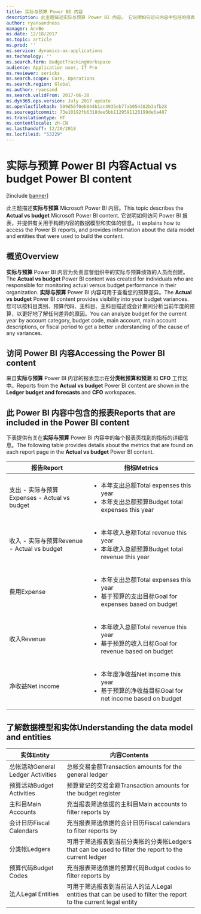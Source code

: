 ```yaml
---
title: 实际与预算 Power BI 内容
description: 此主题描述实际与预算 Power BI 内容。 它说明如何访问内容中包括的报表，并提供有关用于构建内容的数据模型和实体的信息。
author: ryansandness
manager: AnnBe
ms.date: 12/18/2017
ms.topic: article
ms.prod: ''
ms.service: dynamics-ax-applications
ms.technology: ''
ms.search.form: BudgetTrackingWorkspace
audience: Application user, IT Pro
ms.reviewer: sericks
ms.search.scope: Core, Operations
ms.search.region: Global
ms.author: ryansand
ms.search.validFrom: 2017-06-30
ms.dyn365.ops.version: July 2017 update
ms.openlocfilehash: 509d56f0eb044b1ac4935eb77ab054382b3afb28
ms.sourcegitcommit: 73e10192fb6318dee5bb1129591120199de6a487
ms.translationtype: HT
ms.contentlocale: zh-CN
ms.lasthandoff: 12/20/2018
ms.locfileid: "53229"
---
```

# <a name="actual-vs-budget-power-bi-content"></a><span data-ttu-id="b8860-104">实际与预算 Power BI 内容</span><span class="sxs-lookup"><span data-stu-id="b8860-104">Actual vs budget Power BI content</span></span>

[!include [banner](../includes/banner.md)]

<span data-ttu-id="b8860-105">此主题描述**实际与预算** Microsoft Power BI 内容。</span><span class="sxs-lookup"><span data-stu-id="b8860-105">This topic describes the **Actual vs budget** Microsoft Power BI content.</span></span> <span data-ttu-id="b8860-106">它说明如何访问 Power BI 报表，并提供有关用于构建内容的数据模型和实体的信息。</span><span class="sxs-lookup"><span data-stu-id="b8860-106">It explains how to access the Power BI reports, and provides information about the data model and entities that were used to build the content.</span></span>

## <a name="overview"></a><span data-ttu-id="b8860-107">概览</span><span class="sxs-lookup"><span data-stu-id="b8860-107">Overview</span></span>

<span data-ttu-id="b8860-108">**实际与预算** Power BI 内容为负责监督组织中的实际与预算绩效的人员而创建。</span><span class="sxs-lookup"><span data-stu-id="b8860-108">The **Actual vs budget** Power BI content was created for individuals who are responsible for monitoring actual versus budget performance in their organization.</span></span> <span data-ttu-id="b8860-109">**实际与预算** Power BI 内容可用于查看您的预算差异。</span><span class="sxs-lookup"><span data-stu-id="b8860-109">The **Actual vs budget** Power BI content provides visibility into your budget variances.</span></span> <span data-ttu-id="b8860-110">您可以按科目类别、预算代码、主科目、主科目描述或会计期间分析当前年度的预算，以更好地了解任何差异的原因。</span><span class="sxs-lookup"><span data-stu-id="b8860-110">You can analyze budget for the current year by account category, budget code, main account, main account descriptions, or fiscal period to get a better understanding of the cause of any variances.</span></span>

## <a name="accessing-the-power-bi-content"></a><span data-ttu-id="b8860-111">访问 Power BI 内容</span><span class="sxs-lookup"><span data-stu-id="b8860-111">Accessing the Power BI content</span></span>
<span data-ttu-id="b8860-112">来自**实际与预算** Power BI 内容的报表显示在**分类帐预算和预测** 和 **CFO** 工作区中。</span><span class="sxs-lookup"><span data-stu-id="b8860-112">Reports from the **Actual vs budget** Power BI content are shown in the **Ledger budget and forecasts** and **CFO** workspaces.</span></span>

## <a name="reports-that-are-included-in-the-power-bi-content"></a><span data-ttu-id="b8860-113">此 Power BI 内容中包含的报表</span><span class="sxs-lookup"><span data-stu-id="b8860-113">Reports that are included in the Power BI content</span></span>
<span data-ttu-id="b8860-114">下表提供有关在**实际与预算** Power BI 内容中的每个报表页找到的指标的详细信息。</span><span class="sxs-lookup"><span data-stu-id="b8860-114">The following table provides details about the metrics that are found on each report page in the **Actual vs budget** Power BI content.</span></span>

| <span data-ttu-id="b8860-115">报告</span><span class="sxs-lookup"><span data-stu-id="b8860-115">Report</span></span>                      | <span data-ttu-id="b8860-116">指标</span><span class="sxs-lookup"><span data-stu-id="b8860-116">Metrics</span></span>                                                                             |
|-----------------------------|-------------------------------------------------------------------------------------|
| <span data-ttu-id="b8860-117">支出 - 实际与预算</span><span class="sxs-lookup"><span data-stu-id="b8860-117">Expenses - Actual vs budget</span></span> | <ul><li><span data-ttu-id="b8860-118">本年支出总额</span><span class="sxs-lookup"><span data-stu-id="b8860-118">Total expenses this year</span></span></li><li><span data-ttu-id="b8860-119">本年支出总额预算</span><span class="sxs-lookup"><span data-stu-id="b8860-119">Budget total expenses this year</span></span></li></ul>  |
| <span data-ttu-id="b8860-120">收入 - 实际与预算</span><span class="sxs-lookup"><span data-stu-id="b8860-120">Revenue - Actual vs budget</span></span>  | <ul><li><span data-ttu-id="b8860-121">本年收入总额</span><span class="sxs-lookup"><span data-stu-id="b8860-121">Total revenue this year</span></span></li><li><span data-ttu-id="b8860-122">本年收入总额预算</span><span class="sxs-lookup"><span data-stu-id="b8860-122">Budget total revenue this year</span></span></li><ul>     |
| <span data-ttu-id="b8860-123">费用</span><span class="sxs-lookup"><span data-stu-id="b8860-123">Expense</span></span>                     | <ul><li><span data-ttu-id="b8860-124">本年支出总额</span><span class="sxs-lookup"><span data-stu-id="b8860-124">Total expenses this year</span></span></li><li><span data-ttu-id="b8860-125">基于预算的支出目标</span><span class="sxs-lookup"><span data-stu-id="b8860-125">Goal for expenses based on budget</span></span></li><ul> |
| <span data-ttu-id="b8860-126">收入</span><span class="sxs-lookup"><span data-stu-id="b8860-126">Revenue</span></span>                     | <ul><li><span data-ttu-id="b8860-127">本年收入总额</span><span class="sxs-lookup"><span data-stu-id="b8860-127">Total revenue this year</span></span></li><li><span data-ttu-id="b8860-128">基于预算的收入目标</span><span class="sxs-lookup"><span data-stu-id="b8860-128">Goal for revenue based on budget</span></span></li><ul>   |
| <span data-ttu-id="b8860-129">净收益</span><span class="sxs-lookup"><span data-stu-id="b8860-129">Net income</span></span>                  | <ul><li><span data-ttu-id="b8860-130">本年度净收益</span><span class="sxs-lookup"><span data-stu-id="b8860-130">Net income this year</span></span></li><li><span data-ttu-id="b8860-131">基于预算的净收益目标</span><span class="sxs-lookup"><span data-stu-id="b8860-131">Goal for net income based on budget</span></span></li><ul>   |

## <a name="understanding-the-data-model-and-entities"></a><span data-ttu-id="b8860-132">了解数据模型和实体</span><span class="sxs-lookup"><span data-stu-id="b8860-132">Understanding the data model and entities</span></span>

| <span data-ttu-id="b8860-133">实体</span><span class="sxs-lookup"><span data-stu-id="b8860-133">Entity</span></span>                    | <span data-ttu-id="b8860-134">内容</span><span class="sxs-lookup"><span data-stu-id="b8860-134">Contents</span></span>                                                                         |
|---------------------------|----------------------------------------------------------------------------------|
| <span data-ttu-id="b8860-135">总帐活动</span><span class="sxs-lookup"><span data-stu-id="b8860-135">General Ledger Activities</span></span> | <span data-ttu-id="b8860-136">总帐交易金额</span><span class="sxs-lookup"><span data-stu-id="b8860-136">Transaction amounts for the general ledger</span></span>                                       |
| <span data-ttu-id="b8860-137">预算活动</span><span class="sxs-lookup"><span data-stu-id="b8860-137">Budget Activities</span></span>         | <span data-ttu-id="b8860-138">预算登记的交易金额</span><span class="sxs-lookup"><span data-stu-id="b8860-138">Transaction amounts for the budget register</span></span>                                      |
| <span data-ttu-id="b8860-139">主科目</span><span class="sxs-lookup"><span data-stu-id="b8860-139">Main Accounts</span></span>             | <span data-ttu-id="b8860-140">充当报表筛选依据的主科目</span><span class="sxs-lookup"><span data-stu-id="b8860-140">Main accounts to filter reports by</span></span>                                               |
| <span data-ttu-id="b8860-141">会计日历</span><span class="sxs-lookup"><span data-stu-id="b8860-141">Fiscal Calendars</span></span>          | <span data-ttu-id="b8860-142">充当报表筛选依据的会计日历</span><span class="sxs-lookup"><span data-stu-id="b8860-142">Fiscal calendars to filter reports by</span></span>                                            |
| <span data-ttu-id="b8860-143">分类帐</span><span class="sxs-lookup"><span data-stu-id="b8860-143">Ledgers</span></span>                   | <span data-ttu-id="b8860-144">可用于筛选报表到当前分类帐的分类帐</span><span class="sxs-lookup"><span data-stu-id="b8860-144">Ledgers that can be used to filter the report to the current ledger</span></span>              |
| <span data-ttu-id="b8860-145">预算代码</span><span class="sxs-lookup"><span data-stu-id="b8860-145">Budget Codes</span></span>              | <span data-ttu-id="b8860-146">充当报表筛选依据的预算代码</span><span class="sxs-lookup"><span data-stu-id="b8860-146">Budget codes to filter reports by</span></span>                                                |
| <span data-ttu-id="b8860-147">法人</span><span class="sxs-lookup"><span data-stu-id="b8860-147">Legal Entities</span></span>            | <span data-ttu-id="b8860-148">可用于筛选报表到当前法人的法人</span><span class="sxs-lookup"><span data-stu-id="b8860-148">Legal entities that can be used to filter the report to the current legal entity</span></span> |
